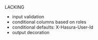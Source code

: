 LACKING

* input validation
* conditional columns based on roles
* conditional defaults: X-Hasura-User-Id
* output decoration
